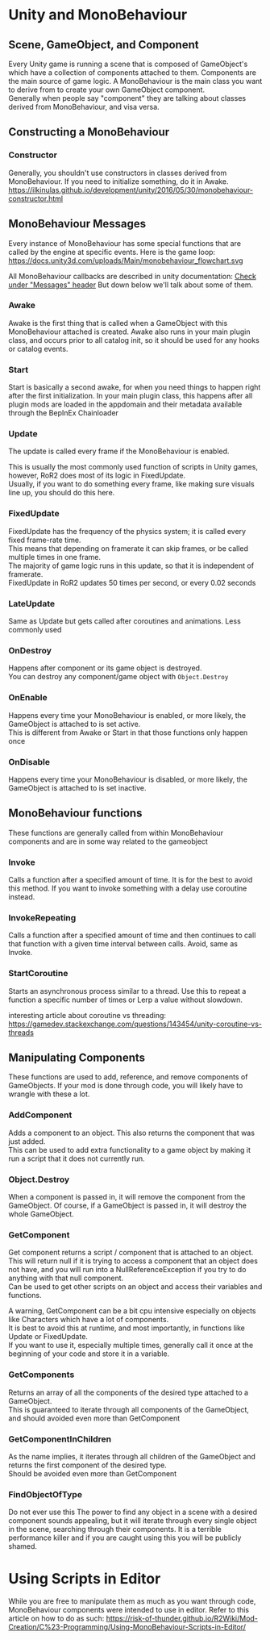# Unity and MonoBehaviour

## Scene, GameObject, and Component
Every Unity game is running a scene that is composed of GameObject's which have a collection of components attached to them.
Components are the main source of game logic.
A MonoBehaviour is the main class you want to derive from to create your own GameObject component.  
Generally when people say "component" they are talking about classes derived from MonoBehaviour, and visa versa.

## Constructing a MonoBehaviour

### Constructor
Generally, you shouldn't use constructors in classes derived from MonoBehaviour. If you need to initialize something, do it in Awake.
https://ilkinulas.github.io/development/unity/2016/05/30/monobehaviour-constructor.html

## MonoBehaviour Messages
Every instance of MonoBehaviour has some special functions that are called by the engine at specific events.
Here is the game loop: https://docs.unity3d.com/uploads/Main/monobehaviour_flowchart.svg

All MonoBehaviour callbacks are described in unity documentation: [Check under "Messages" header](https://docs.unity3d.com/ScriptReference/MonoBehaviour.html)
But down below we'll talk about some of them.

### Awake
Awake is the first thing that is called when a GameObject with this MonoBehaviour attached is created.
Awake also runs in your main plugin class, and occurs prior to all catalog init, so it should be used for any hooks or catalog events.

### Start
Start is basically a second awake, for when you need things to happen right after the first initialization.
In your main plugin class, this happens after all plugin mods are loaded in the appdomain and their metadata available through the BepInEx Chainloader

### Update
The update is called every frame if the MonoBehaviour is enabled.

This is usually the most commonly used function of scripts in Unity games, however, RoR2 does most of its logic in FixedUpdate.  
Usually, if you want to do something every frame, like making sure visuals line up, you should do this here.

### FixedUpdate
FixedUpdate has the frequency of the physics system; it is called every fixed frame-rate time.  
This means that depending on framerate it can skip frames, or be called multiple times in one frame.  
The majority of game logic runs in this update, so that it is independent of framerate.  
FixedUpdate in RoR2 updates 50 times per second, or every 0.02 seconds

### LateUpdate
Same as Update but gets called after coroutines and animations. Less commonly used

### OnDestroy
Happens after component or its game object is destroyed.  
You can destroy any component/game object with `Object.Destroy`  

### OnEnable
Happens every time your MonoBehaviour is enabled, or more likely, the GameObject is attached to is set active.  
This is different from Awake or Start in that those functions only happen once

### OnDisable
Happens every time your MonoBehaviour is disabled, or more likely, the GameObject is attached to is set inactive.  

## MonoBehaviour functions
These functions are generally called from within MonoBehaviour components and are in some way related to the gameobject

### Invoke
Calls a function after a specified amount of time.
It is for the best to avoid this method. If you want to invoke something with a delay use coroutine instead.

### InvokeRepeating

Calls a function after a specified amount of time and then continues to call that function with a given time interval between calls.
Avoid, same as Invoke.

### StartCoroutine

Starts an asynchronous process similar to a thread. Use this to repeat a function a specific number of times or Lerp a value without slowdown.

interesting article about coroutine vs threading: https://gamedev.stackexchange.com/questions/143454/unity-coroutine-vs-threads

## Manipulating Components
These functions are used to add, reference, and remove components of GameObjects. If your mod is done through code, you will likely have to wrangle with these a lot. 

### AddComponent

Adds a component to an object. This also returns the component that was just added.  
This can be used to add extra functionality to a game object by making it run a script that it does not currently run.

### Object.Destroy
When a component is passed in, it will remove the component from the GameObject. Of course, if a GameObject is passed in, it will destroy the whole GameObject.

### GetComponent

Get component returns a script / component that is attached to an object. This will return null if it is trying to access a component that an object does not have, and you will run into a NullReferenceException if you try to do anything with that null component.  
Can be used to get other scripts on an object and access their variables and functions.

A warning, GetComponent can be a bit cpu intensive especially on objects like Characters which have a lot of components.  
It is best to avoid this at runtime, and most importantly, in functions like Update or FixedUpdate.  
If you want to use it, especially multiple times, generally call it once at the beginning of your code and store it in a variable.

### GetComponents
Returns an array of all the components of the desired type attached to a GameObject.  
This is guaranteed to iterate through all components of the GameObject, and should avoided even more than GetComponent

### GetComponentInChildren
As the name implies, it iterates through all children of the GameObject and returns the first component of the desired type.  
Should be avoided even more than GetComponent

### FindObjectOfType
Do not ever use this
The power to find any object in a scene with a desired component sounds appealing, but it will iterate through every single object in the scene, searching through their components. It is a terrible performance killer and if you are caught using this you will be publicly shamed.

# Using Scripts in Editor
While you are free to manipulate them as much as you want through code, MonoBehaviour components were intended to use in editor. Refer to this article on how to do as such: https://risk-of-thunder.github.io/R2Wiki/Mod-Creation/C%23-Programming/Using-MonoBehaviour-Scripts-in-Editor/